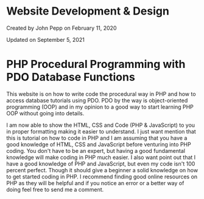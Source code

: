 # Website Development & Design
Created by John Pepp on February 11, 2020

Updated on September 5, 2021

# PHP Procedural Programming with PDO Database Functions
This website is on how to write code the procedural way in PHP and how to access database tutorials using PDO. PDO by the way is object-oriented programming (OOP) and in my opinion to a good way to start learning PHP OOP without going into details.

I am now able to show the HTML, CSS and Code (PHP & JavaScript) to you in proper formatting making it easier to understand. I just want mention that this is tutorial on how to code in PHP and I am assuming that you have a good knowledge of HTML, CSS and JavaScript before venturing into PHP coding. You don't have to be an expert, but having a good fundamental knowledge will make coding in PHP much easier. I also want point out that I have a good knowledge of PHP and JavaScript, but even my code isn't 100 percent perfect. Though it should give a beginner a solid knowledge on how to get started coding in PHP. I recommend finding good online resources on PHP as they will be helpful and if you notice an error or a better way of doing feel free to send me a comment. 